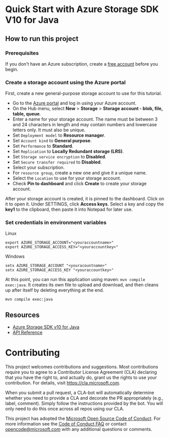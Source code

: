 # Quick Start with Azure Storage SDK V10 for Java
## How to run this project

### Prerequisites

If you don't have an Azure subscription, create a [free account](https://azure.microsoft.com/free/?WT.mc_id=A261C142F) before you begin.

### Create a storage account using the Azure portal

First, create a new general-purpose storage account to use for this tutorial. 

*  Go to the [Azure portal](https://portal.azure.com) and log in using your Azure account. 
*  On the Hub menu, select **New** > **Storage** > **Storage account - blob, file, table, queue**. 
*  Enter a name for your storage account. The name must be between 3 and 24 characters in length and may contain numbers and lowercase letters only. It must also be unique.
*  Set `Deployment model` to **Resource manager**.
*  Set `Account kind` to **General purpose**.
*  Set `Performance` to **Standard**. 
*  Set `Replication` to **Locally Redundant storage (LRS)**.
*  Set `Storage service encryption` to **Disabled**.
*  Set `Secure transfer required` to **Disabled**.
*  Select your subscription. 
*  For `resource group`, create a new one and give it a unique name. 
*  Select the `Location` to use for your storage account.
*  Check **Pin to dashboard** and click **Create** to create your storage account. 

After your storage account is created, it is pinned to the dashboard. Click on it to open it. Under SETTINGS, click **Access keys**. Select a key and copy the **key1** to the clipboard, then paste it into Notepad for later use.

### Set credentials in environment variables 

Linux
```
export AZURE_STORAGE_ACCOUNT="<youraccountname>"
export AZURE_STORAGE_ACCESS_KEY="<youraccountkey>"
```

Windows
```
setx AZURE_STORAGE_ACCOUNT "<youracountname>"
setx AZURE_STORAGE_ACCESS_KEY "<youraccountkey>"
```

At this point, you can run this application using maven: `mvn compile exec:java`. It creates its own file to upload and download, and then cleans up after itself by deleting everything at the end. 

```
mvn compile exec:java
```

## Resources
* [Azure Storage SDK v10 for Java](https://github.com/azure/azure-storage-java/tree/vNext)
* [API Reference](https://docs.microsoft.com/en-us/java/api/storage/client?view=azure-java-preview)

# Contributing

This project welcomes contributions and suggestions.  Most contributions require you to agree to a
Contributor License Agreement (CLA) declaring that you have the right to, and actually do, grant us
the rights to use your contribution. For details, visit https://cla.microsoft.com.

When you submit a pull request, a CLA-bot will automatically determine whether you need to provide
a CLA and decorate the PR appropriately (e.g., label, comment). Simply follow the instructions
provided by the bot. You will only need to do this once across all repos using our CLA.

This project has adopted the [Microsoft Open Source Code of Conduct](https://opensource.microsoft.com/codeofconduct/).
For more information see the [Code of Conduct FAQ](https://opensource.microsoft.com/codeofconduct/faq/) or
contact [opencode@microsoft.com](mailto:opencode@microsoft.com) with any additional questions or comments.

